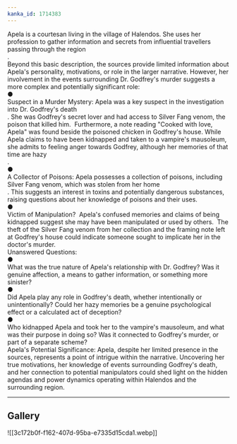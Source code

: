 ```yaml
---
kanka_id: 1714383
---
```


Apela is a courtesan living in the village of Halendos. She uses her profession to gather information and secrets from influential travellers passing through the region  
.  
Beyond this basic description, the sources provide limited information about Apela's personality, motivations, or role in the larger narrative. However, her involvement in the events surrounding Dr. Godfrey's murder suggests a more complex and potentially significant role:  
●  
Suspect in a Murder Mystery: Apela was a key suspect in the investigation into Dr. Godfrey's death  
. She was Godfrey's secret lover and had access to Silver Fang venom, the poison that killed him.  Furthermore, a note reading "Cooked with love, Apela" was found beside the poisoned chicken in Godfrey's house. While Apela claims to have been kidnapped and taken to a vampire's mausoleum, she admits to feeling anger towards Godfrey, although her memories of that time are hazy  
.  
●  
A Collector of Poisons: Apela possesses a collection of poisons, including Silver Fang venom, which was stolen from her home  
. This suggests an interest in toxins and potentially dangerous substances, raising questions about her knowledge of poisons and their uses.  
●  
Victim of Manipulation?  Apela's confused memories and claims of being kidnapped suggest she may have been manipulated or used by others.  The theft of the Silver Fang venom from her collection and the framing note left at Godfrey's house could indicate someone sought to implicate her in the doctor's murder.  
Unanswered Questions:  
●  
What was the true nature of Apela's relationship with Dr. Godfrey? Was it genuine affection, a means to gather information, or something more sinister?  
●  
Did Apela play any role in Godfrey's death, whether intentionally or unintentionally? Could her hazy memories be a genuine psychological effect or a calculated act of deception?  
●  
Who kidnapped Apela and took her to the vampire's mausoleum, and what was their purpose in doing so? Was it connected to Godfrey's murder, or part of a separate scheme?  
Apela's Potential Significance: Apela, despite her limited presence in the sources, represents a point of intrigue within the narrative. Uncovering her true motivations, her knowledge of events surrounding Godfrey's death, and her connection to potential manipulators could shed light on the hidden agendas and power dynamics operating within Halendos and the surrounding region.

---
## Gallery
![[3c172b0f-f162-407d-95ba-e7335d15cda1.webp]]